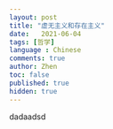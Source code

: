 ```yaml
---
layout: post
title: "虚无主义和存在主义"
date:   2021-06-04
tags: [哲学]
language : Chinese
comments: true
author: Zhen
toc: false
published: true
hidden: true
---
```


dadaadsd
<!--stackedit_data:
eyJoaXN0b3J5IjpbLTE5NTM4MzExNDZdfQ==
-->
